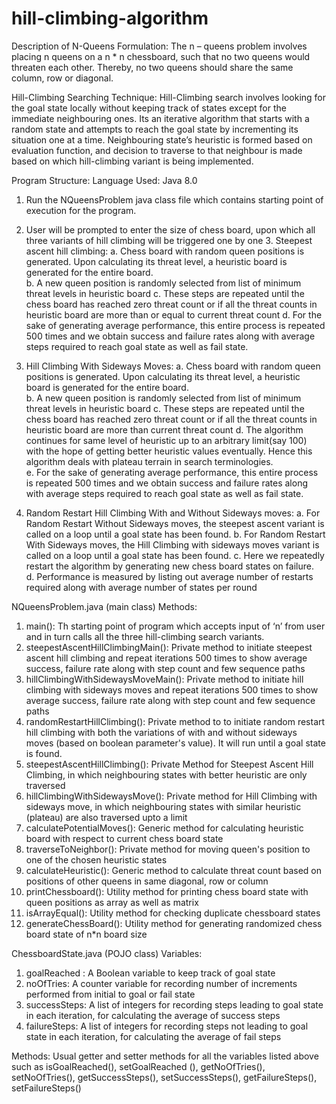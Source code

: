 # hill-climbing-algorithm

Description of N-Queens Formulation: 
The n – queens problem involves placing n queens on a n * n chessboard, such that no two queens would threaten each other. Thereby, no two queens should share the same column, row or diagonal. 

Hill-Climbing Searching Technique: 
Hill-Climbing search involves looking for the goal state locally without keeping track of states except for the immediate neighbouring ones. Its an iterative algorithm that starts with a random state and attempts to reach the goal state by incrementing its situation one at a time. Neighbouring state’s heuristic is formed based on evaluation function, and decision to traverse to that neighbour is made based on which hill-climbing variant is being implemented. 

Program Structure: 
Language Used: Java 8.0 
1. Run the NQueensProblem java class file which contains starting point of execution for the program. 
2. User will be prompted to enter the size of chess board, upon which all three variants of hill climbing will be triggered one by one 3. Steepest ascent hill climbing: 
  a. Chess board with random queen positions is generated. Upon calculating its threat level, a heuristic board is generated for the
  entire board.  
  b. A new queen position is randomly selected from list of minimum threat levels in heuristic board 
  c. These steps are repeated until the chess board has reached zero threat count or if all the threat counts in heuristic board are
  more than or equal to current threat count d. For the sake of generating average performance, this entire process is repeated 500
  times and we obtain success and failure rates along with average steps required to reach goal state as well as fail state.
  
4. Hill Climbing With Sideways Moves: 
  a. Chess board with random queen positions is generated. Upon calculating its threat level, a heuristic board is generated for the
  entire board.  
  b. A new queen position is randomly selected from list of minimum threat levels in heuristic board 
  c. These steps are repeated until the chess board has reached zero threat count or if all the threat counts in heuristic board are
  more than current threat count 
  d. The algorithm continues for same level of heuristic up to an arbitrary limit(say 100) with the hope of getting better heuristic
  values eventually. Hence this algorithm deals with plateau terrain in search terminologies.  
  e. For the sake of generating average performance, this entire process is repeated 500 times and we obtain success and failure rates
  along with average steps required to reach goal state as well as fail state. 
  
5. Random Restart Hill Climbing With and Without Sideways moves: 
  a. For Random Restart Without Sideways moves, the steepest ascent variant is called on a loop until a goal state has been found. 
  b. For Random Restart With Sideways moves, the Hill Climbing with sideways moves variant is called on a loop until a goal state has
  been found. 
  c.  Here we repeatedly restart the algorithm by generating new chess board states on failure.  
  d. Performance is measured by listing out average number of restarts required along with average number of states per round
  
NQueensProblem.java (main class) 
Methods: 
  1. main(): Th starting point of program which accepts input of ‘n’ from user and in turn calls all the three hill-climbing search
  variants. 
  2. steepestAscentHillClimbingMain(): Private method to initiate steepest ascent hill climbing and repeat iterations 500 times to show
  average success, failure rate along with step count and few sequence paths 
  3.  hillClimbingWithSidewaysMoveMain(): Private method to initiate hill climbing with sideways moves and repeat iterations 500 times
  to show average success, failure rate along with step count and few sequence paths 
  4. randomRestartHillClimbing(): Private method to to initiate random restart hill climbing with both the variations of with and
  without sideways moves (based on boolean parameter's value). It will run until a goal state is found. 
  5. steepestAscentHillClimbing(): Private Method for Steepest Ascent Hill Climbing, in which neighbouring states with better heuristic
  are only traversed 
  6. hillClimbingWithSidewaysMove(): Private method for Hill Climbing with sideways move, in which neighbouring states with similar
  heuristic (plateau) are also traversed upto a limit 
  7. calculatePotentialMoves(): Generic method for calculating heuristic board with respect to current chess board state 
  8. traverseToNeighbor(): Private method for moving queen's position to one of the chosen heuristic states 
  9. calculateHeuristic(): Generic method to calculate threat count based on positions of other queens in same diagonal, row or column
  10. printChessboard(): Utility method for printing chess board state with queen positions as array as well as matrix 
  11. isArrayEqual(): Utility method for checking duplicate chessboard states 
  12. generateChessBoard(): Utility method for generating randomized chess board state of n*n board size 
 
ChessboardState.java (POJO class) 
Variables:  
  1. goalReached : A Boolean variable to keep track of goal state 
  2. noOfTries: A counter variable for recording number of increments performed from initial to goal or fail state 
  3. successSteps: A list of integers for recording steps leading to goal state in each iteration, for calculating the average of
  success steps 
  4. failureSteps: A list of integers for recording steps not leading to goal state in each iteration, for calculating the average of
  fail steps 
  
  Methods: 
  Usual getter and setter methods for all the variables listed above such as isGoalReached(), setGoalReached (), getNoOfTries(),
  setNoOfTries(), getSuccessSteps(), setSuccessSteps(), getFailureSteps(), setFailureSteps()  
